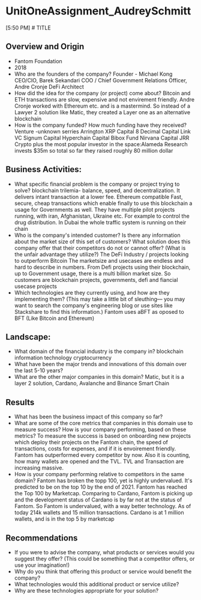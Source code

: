 # UnitOneAssignment_AudreySchmitt
 [5:50 PM] # TITLE
## Overview and Origin
* Fantom Foundation
* 2018
* Who are the founders of the company?
Founder - Michael Kong
CEO/CIO, Barek Sekandari
COO / Chief Government Relations Officer, Andre Cronje
DeFi Architect
* How did the idea for the company (or project) come about?
Bitcoin and ETH transactions are slow, expensive and not envirement friendly. Andre Cronje worked with Ethereum etc. and is a mastermind. So instead of a Lawyer 2 solution like Matic, they created a Layer one as an alternative blockchain
* How is the company funded? How much funding have they received?
Venture -unknown serries 
Arrington XRP Capital
8 Decimal Capital
Link VC
Signum Capital
Hyperchain Capital
Bibox Fund
Nirvana Capital
JRR Crypto
plus the most popular investor in the space:Alameda Research invests $35m so total so far they raised roughly 80 million dollar
## Business Activities:
* What specific financial problem is the company or project trying to solve?
blockchain trilemia- balance, speed, and decentralization.  It delivers intant transaction at a lower fee. Ethereum compatible
Fast, secure, cheap transactions which enable finally to use this blockchain a usage for Governments as well. They have multiple pilot projects running, with iran, Afghanistan, Ukraine etc. For example to control the drug distribution. In Dubai the whole traffic system is running on their chain
* Who is the company's intended customer?  Is there any information about the market size of this set of customers?
What solution does this company offer that their competitors do not or cannot offer? (What is the unfair advantage they utilize?)
The DeFi Industry / projects looking to outperform Bitcoin
The marketsize and usecases are endless and hard to describe in numbers. From Defi projects using their blockchain, up to Government usage, there is a multi billion market size. So customers are blockchain projects, governments, defi and fiancial usecase projects
* Which technologies are they currently using, and how are they implementing them? (This may take a little bit of sleuthing–– you may want to search the company's engineering blog or use sites like Stackshare to find this information.)
Fantom uses aBFT as oposed to BFT (Like Bitcoin and Ethereum)
## Landscape:
* What domain of the financial industry is the company in?
blockchain information technology cryptocurrency 
* What have been the major trends and innovations of this domain over the last 5-10 years?
* What are the other major companies in this domain?
Matic, but it is a layer 2 solution, Cardano, Avalanche and Binance Smart Chain
## Results
* What has been the business impact of this company so far?
* What are some of the core metrics that companies in this domain use to measure success? How is your company performing, based on these metrics?
To measure the success is based on onboarding new projects which deploy their projects on the Fantom chain, the speed of transactions, costs for expenses, and if it is envoirement friendly. Fantom has outperformed every competitor by now. Also it is counting, how many wallets are opened and the TVL. TVL and Transaction are increasing massive. 
* How is your company performing relative to competitors in the same domain?
Fantom has broken the topp 100, yet is highly undervalued. It's predicted to be on the top 10 by the end of 2021.
Fantom has reached the Top 100 by Marketcap. Comparing to Cardano, Fantom is picking up and the development status of Cardano is by far not at the status of Fantom. So Fantom is undervalued, with a way better technology.
As of today 214k wallets and 15 million transactions. Cardano is at 1 million wallets, and is in the top 5 by marketcap

## Recommendations
* If you were to advise the company, what products or services would you suggest they offer? (This could be something that a competitor offers, or use your imagination!)
* Why do you think that offering this product or service would benefit the company?
* What technologies would this additional product or service utilize?
* Why are these technologies appropriate for your solution?
